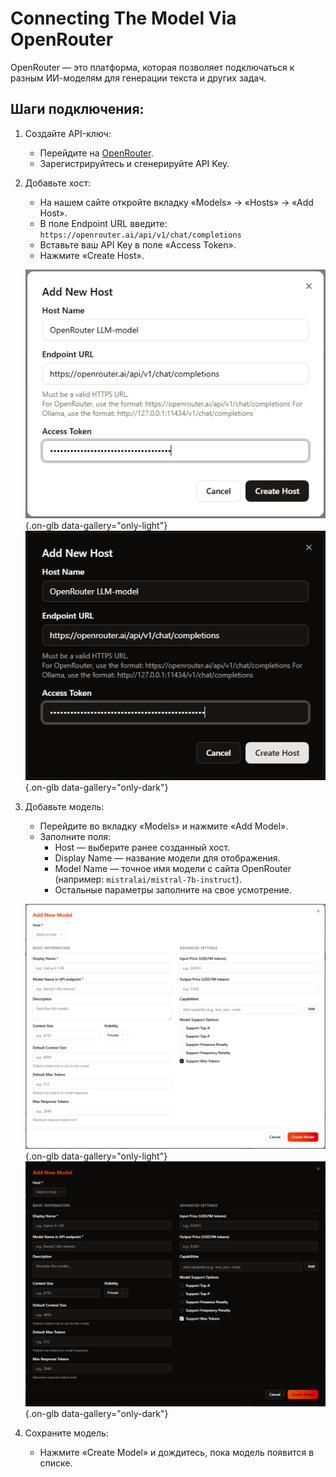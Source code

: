 # Connecting The Model Via OpenRouter

OpenRouter — это платформа, которая позволяет подключаться к разным ИИ-моделям для генерации текста и других задач.

## Шаги подключения:

1. Создайте API-ключ:
	- Перейдите на [OpenRouter](https://openrouter.ai).
	- Зарегистрируйтесь и сгенерируйте API Key.
2. Добавьте хост:
	- На нашем сайте откройте вкладку «Models» → «Hosts» → «Add Host».
	- В поле Endpoint URL введите: `https://openrouter.ai/api/v1/chat/completions`
	- Вставьте ваш API Key в поле «Access Token».
	- Нажмите «Create Host».

	![](../assets/image/llm-model/6.png#only-light){.on-glb data-gallery="only-light"}
	![](../assets/image/llm-model/6_dark.png#only-dark){.on-glb data-gallery="only-dark"}

3. Добавьте модель:
	- Перейдите во вкладку «Models» и нажмите «Add Model».
	- Заполните поля:
		- Host — выберите ранее созданный хост.
		- Display Name — название модели для отображения.
		- Model Name — точное имя модели с сайта OpenRouter (например: `mistralai/mistral-7b-instruct`).
		- Остальные параметры заполните на свое усмотрение.

	![](../assets/image/llm-model/5.png#only-light){.on-glb data-gallery="only-light"}
	![](../assets/image/llm-model/5_dark.png#only-dark){.on-glb data-gallery="only-dark"}

5. Сохраните модель:
	- Нажмите «Create Model» и дождитесь, пока модель появится в списке.